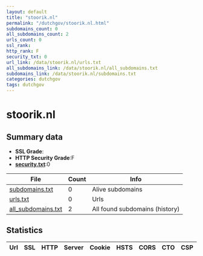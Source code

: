 ```yaml
---
layout: default
title: "stoorik.nl"
permalink: "/dutchgov/stoorik.nl.html"
subdomains_count: 0
all_subdomains_count: 2
urls_count: 0
ssl_rank: 
http_rank: F
security_txt: 0
url_link: /data/stoorik.nl/urls.txt
all_subdomains_link: /data/stoorik.nl/all_subdomains.txt
subdomains_link: /data/stoorik.nl/subdomains.txt
categories: dutchgov
tags: dutchgov
---
```



# stoorik.nl
## Summary data


 - **SSL Grade**:
 - **HTTP Security Grade**:F
 - **[security.txt](https://www.digitaleoverheid.nl/nieuws/standaard-security-txt-nu-verplicht-voor-overheid/)**:0


| File       | Count | Info |
|------------|-------|------|
|[subdomains.txt](/DutchGovScope/data/stoorik.nl/subdomains.txt)|0|Alive subdomains|
|[urls.txt](/DutchGovScope/data/stoorik.nl/urls.txt)|0|Urls|
|[all_subdomains.txt](/DutchGovScope/data/stoorik.nl/all_subdomains.txt)|2|All found subdomains (history)|


## Statistics


| Url | SSL | HTTP | Server | Cookie | HSTS | CORS | CTO | CSP | XFO | XXP | RP |FP| Tech |Title |
|--------|-------|-------|------|------|------|------|------|------|------|------|------|------|------|------|

